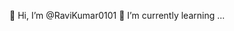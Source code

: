  👋 Hi, I’m @RaviKumar0101
 🌱 I’m currently learning ...

<!---
RaviKumar0101/RaviKumar0101 is a ✨ special ✨ repository because its `README.md` (this file) appears on your GitHub profile.
You can click the Preview link to take a look at your changes.
--->
